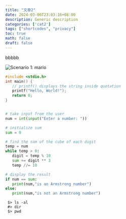 ```yaml
---
title: "文章2"
date: 2024-03-06T23:03:16+08:00
description: Generic description
categories: ['cat2']
tags: ["shortcodes", "privacy"]
toc: true
math: false
draft: false
---
```


bbbbb

![Scenario 1: mario](/images/mario.jpg)




```c {linenos=table, hl_lines=[2, "4-5"], linenostart=199}
#include <stdio.h>
int main() {
   // printf() displays the string inside quotation
   printf("Hello, World!");
   return 0;
}
```

```python

# take input from the user
num = int(input("Enter a number: "))

# initialize sum
sum = 0

# find the sum of the cube of each digit
temp = num
while temp > 0:
   digit = temp % 10
   sum += digit ** 3
   temp //= 10

# display the result
if num == sum:
   print(num,"is an Armstrong number")
else:
   print(num,"is not an Armstrong number")
```

```shell
 $> ls -al
 #> dir
 $> pwd
```